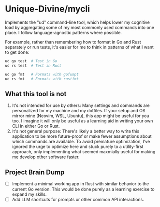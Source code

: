 # Unique-Divine/mycli

Implements the "ud" command-line tool, which helps lower my cognitive load by
aggregating some of my most commonly used commands into one place. I follow
language-agnostic patterns where possible.

For example, rather than remembering how to format in Go and Rust separately or
run tests, it's easier for me to think in patterns of what I want to get done:

```bash
ud go test  # Test in Go
ud rs test  # Test in Rust

ud go fmt   # Formats with gofumpt
ud rs fmt   # Formats with rustfmt
```

## What this tool is not

1. It's not intended for use by others: Many settings and commands are
   personalized for my machine and my dotfiles. If your setup and OS mirror mine
   (Neovim, WSL, Ubuntu), this app might be useful for you too. I imagine it will
   only be useful as a learning aid in writing your own CLI in either Go or Rust.
2. It's not general purpose: There's likely a better way to write this
   application to be more future-proof or make fewer assumptions about which
   commands are available. To avoid premature optimization, I've ignored the urge to
   optimize here and stuck purely to a utility-first approach, only implementing
   what seemed maxmially useful for making me develop other software faster.

## Project Brain Dump

- [ ] Implement a minimal working app in Rust with similar behavior to the
      current Go version. This would be done purely as a learning exercise to expand
      my skills.
- [ ] Add LLM shortcuts for prompts or other common API interactions.

